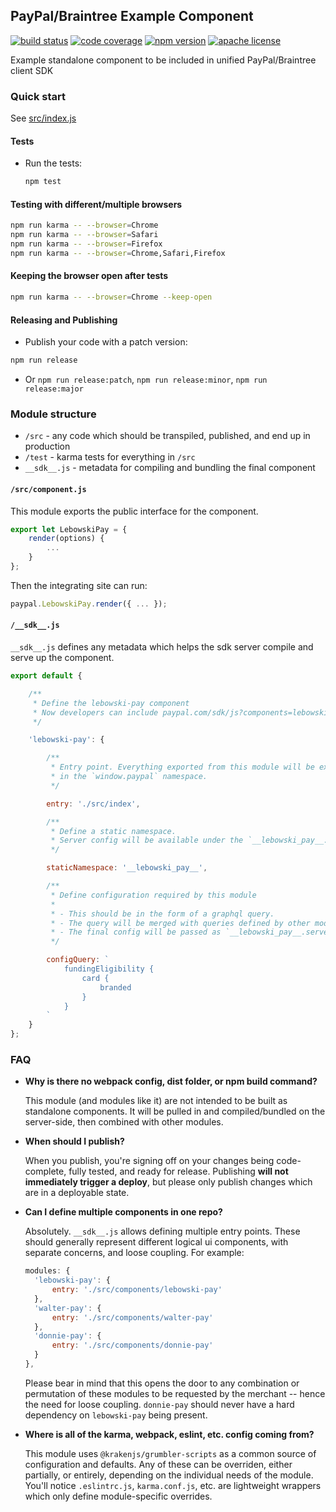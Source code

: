 PayPal/Braintree Example Component
----------------------------------

[![build status][build-badge]][build]
[![code coverage][coverage-badge]][coverage]
[![npm version][version-badge]][package]
[![apache license][license-badge]][license]

[build-badge]: https://img.shields.io/github/workflow/status/paypal/paypal-example-components/build?logo=github&style=flat-square
[build]: https://github.com/paypal/paypal-example-components/actions?query=workflow%3Abuild
[coverage-badge]: https://img.shields.io/codecov/c/github/paypal/paypal-example-components.svg?style=flat-square
[coverage]: https://codecov.io/github/paypal/paypal-example-components/
[version-badge]: https://img.shields.io/npm/v/@paypal/example-components.svg?style=flat-square
[package]: https://www.npmjs.com/package/@paypal/example-components
[license-badge]: https://img.shields.io/npm/l/@paypal/example-components.svg?style=flat-square
[license]: https://github.com/paypal/paypal-example-components/blob/main/LICENSE

Example standalone component to be included in unified PayPal/Braintree client SDK

### Quick start

See [src/index.js](./src/index.js)

#### Tests

- Run the tests:

  ```bash
  npm test
  ```

#### Testing with different/multiple browsers

```bash
npm run karma -- --browser=Chrome
npm run karma -- --browser=Safari
npm run karma -- --browser=Firefox
npm run karma -- --browser=Chrome,Safari,Firefox
```

#### Keeping the browser open after tests

```bash
npm run karma -- --browser=Chrome --keep-open
```

#### Releasing and Publishing

- Publish your code with a patch version:

```bash
npm run release
```

- Or `npm run release:patch`, `npm run release:minor`, `npm run release:major`

### Module structure

- `/src` - any code which should be transpiled, published, and end up in production
- `/test` - karma tests for everything in `/src`
- `__sdk__.js` - metadata for compiling and bundling the final component

#### `/src/component.js`

This module exports the public interface for the component.

```javascript
export let LebowskiPay = {
    render(options) {
        ...
    }
};
```

Then the integrating site can run:

```javascript
paypal.LebowskiPay.render({ ... });
```

#### `/__sdk__.js`

`__sdk__.js` defines any metadata which helps the sdk server compile and serve up the component.

```javascript
export default {

    /**
     * Define the lebowski-pay component
     * Now developers can include paypal.com/sdk/js?components=lebowski-pay
     */

    'lebowski-pay': {

        /**
         * Entry point. Everything exported from this module will be exported
         * in the `window.paypal` namespace.
         */

        entry: './src/index',

        /**
         * Define a static namespace.
         * Server config will be available under the `__lebowski_pay__.serverConfig` global
         */

        staticNamespace: '__lebowski_pay__',

        /**
         * Define configuration required by this module
         *
         * - This should be in the form of a graphql query.
         * - The query will be merged with queries defined by other modules
         * - The final config will be passed as `__lebowski_pay__.serverConfig` in `./src/index`
         */

        configQuery: `
            fundingEligibility {
                card {
                    branded
                }
            }
        `
    }
};
```


### FAQ

- **Why is there no webpack config, dist folder, or npm build command?**

  This module (and modules like it) are not intended to be built as standalone components. It will be pulled in and compiled/bundled on the server-side, then combined with other modules.

- **When should I publish?**

  When you publish, you're signing off on your changes being code-complete, fully tested, and ready for release. Publishing **will not immediately trigger a deploy**, but please only publish changes which are in a deployable state.

- **Can I define multiple components in one repo?**

  Absolutely. `__sdk__.js` allows defining multiple entry points. These should generally represent different logical ui components, with separate concerns, and loose coupling. For example:

  ```javascript
  modules: {
    'lebowski-pay': {
        entry: './src/components/lebowski-pay'
    },
    'walter-pay': {
        entry: './src/components/walter-pay'
    },
    'donnie-pay': {
        entry: './src/components/donnie-pay'
    }
  },
  ```

  Please bear in mind that this opens the door to any combination or permutation of these modules to be requested by the merchant -- hence the need for loose coupling. `donnie-pay` should never have a hard dependency on `lebowski-pay` being present.

- **Where is all of the karma, webpack, eslint, etc. config coming from?**

  This module uses `@krakenjs/grumbler-scripts` as a common source of configuration and defaults. Any of these can be overriden, either partially, or entirely, depending on the individual needs of the module. You'll notice `.eslintrc.js`, `karma.conf.js`, etc. are lightweight wrappers which only define module-specific overrides.
